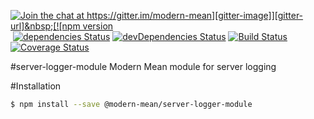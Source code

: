 [![Join the chat at https://gitter.im/modern-mean][gitter-image]][gitter-url]&nbsp;[![npm version][npm-image]][npm-url]&nbsp;[![dependencies Status][david-image]][david-url]&nbsp;[![devDependencies Status][davidDev-image]][davidDev-url]&nbsp;[![Build Status][travis-image]][travis-url]&nbsp;[![Coverage Status][coveralls-image]][coveralls-url]&nbsp;

#server-logger-module
Modern Mean module for server logging

#Installation
```sh
$ npm install --save @modern-mean/server-logger-module
```

[gitter-image]: https://badges.gitter.im/modern-mean.svg
[gitter-url]: https://gitter.im/modern-mean?utm_source=badge&utm_medium=badge&utm_campaign=pr-badge&utm_content=badge

[npm-image]: https://badge.fury.io/js/%40modern-mean%2Fserver-logger-module.svg
[npm-url]: https://npmjs.org/package/%40modern-mean%2Fserver-logger-module

[travis-image]: https://travis-ci.org/modern-mean/server-logger-module.svg?branch=master
[travis-url]: https://travis-ci.org/modern-mean/server-logger-module

[david-image]: https://david-dm.org/modern-mean/server-logger-module/status.svg
[david-url]: https://david-dm.org/modern-mean/server-logger-module

[davidDev-image]: https://david-dm.org/modern-mean/server-logger-module/dev-status.svg
[davidDev-url]: https://david-dm.org/modern-mean/server-logger-module?type=dev

[coveralls-image]: https://coveralls.io/repos/github/modern-mean/server-logger-module/badge.svg?branch=master
[coveralls-url]: https://coveralls.io/github/modern-mean/server-logger-module?branch=master
